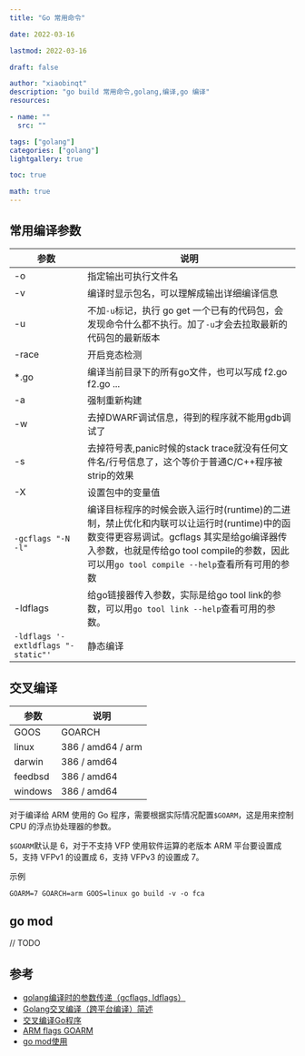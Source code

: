 ```yaml
---
title: "Go 常用命令"

date: 2022-03-16

lastmod: 2022-03-16

draft: false

author: "xiaobinqt"
description: "go build 常用命令,golang,编译,go 编译"
resources:

- name: ""
  src: ""

tags: ["golang"]
categories: ["golang"]
lightgallery: true

toc: true

math: true
---
```


## 常用编译参数

| 参数                                  | 说明                                                                                                                                                |
|-------------------------------------|---------------------------------------------------------------------------------------------------------------------------------------------------|
| -o                                  | 指定输出可执行文件名                                                                                                                                        |
| -v                                  | 编译时显示包名，可以理解成输出详细编译信息                                                                                                                             |
| -u                                  | 不加`-u`标记，执行 go get 一个已有的代码包，会发现命令什么都不执行。加了`-u`才会去拉取最新的代码包的最新版本                                                               |
| -race                               | 开启竞态检测                                                                                                                                            |
| *.go                                | 编译当前目录下的所有go文件，也可以写成 f2.go f2.go ...                                                                                                              |
| -a                                  | 强制重新构建                                                                                                                                            |
| -w                                  | 去掉DWARF调试信息，得到的程序就不能用gdb调试了                                                                                                                       |
| -s                                  | 去掉符号表,panic时候的stack trace就没有任何文件名/行号信息了，这个等价于普通C/C++程序被strip的效果                                                                                   |
| -X                                  | 设置包中的变量值                                                                                                                                          |
| `-gcflags "-N -l"`                  | 编译目标程序的时候会嵌入运行时(runtime)的二进制，禁止优化和内联可以让运行时(runtime)中的函数变得更容易调试。gcflags 其实是给go编译器传入参数，也就是传给go tool compile的参数，因此可以用`go tool compile --help`查看所有可用的参数 |
| -ldflags                            | 给go链接器传入参数，实际是给go tool link的参数，可以用`go tool link --help`查看可用的参数。                                                                                   |
| `-ldflags '-extldflags "-static"' ` | 静态编译                                                                                                                                              |

## 交叉编译

| 参数      | 说明                |                                                                   
|---------|-------------------|
| GOOS    | GOARCH            |
| linux   | 386 / amd64 / arm |
| darwin  | 386 / amd64       |
| feedbsd | 386 / amd64       |
| windows | 386 / amd64       |

对于编译给 ARM 使用的 Go 程序，需要根据实际情况配置`$GOARM`，这是用来控制 CPU 的浮点协处理器的参数。

`$GOARM`默认是 6，对于不支持 VFP 使用软件运算的老版本 ARM 平台要设置成 5，支持 VFPv1 的设置成 6，支持 VFPv3 的设置成 7。

示例

```shell
GOARM=7 GOARCH=arm GOOS=linux go build -v -o fca
```

## go mod

// TODO

## 参考

+ [golang编译时的参数传递（gcflags, ldflags）](https://studygolang.com/articles/23900)
+ [Golang交叉编译（跨平台编译）简述](https://blog.csdn.net/hx7013/article/details/91489642)
+ [交叉编译Go程序](https://holmesian.org/golang-cross-compile)
+ [ARM flags GOARM](https://github.com/goreleaser/goreleaser/issues/36)
+ [go mod使用](https://www.jianshu.com/p/760c97ff644c)